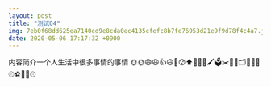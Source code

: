 ```yaml
---
layout: post
title: "测试04"
img: 7eb0f68dd625ea7140ed9e8cda0ec4135cfefc8b7fe76953d21e9f9d78f4c4a7.jpg
date: 2020-05-06 17:17:32 +0900
---
```


内容简介一个人生活中很多事情的事情
🌞🌞😄😃👍😃🤫😯⬆️🤫🚗📰🖌🗳✂️📰📌🗂🏉🥏🍷⚾️⚽️🏈🍷⚾️